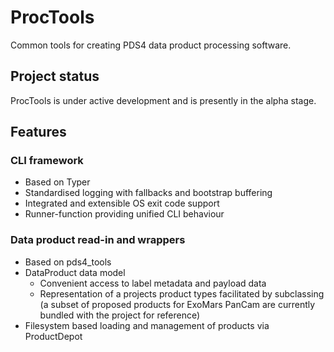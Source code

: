 # ProcTools
Common tools for creating PDS4 data product processing software.

## Project status
ProcTools is under active development and is presently in the alpha stage. 

## Features
### CLI framework
- Based on Typer
- Standardised logging with fallbacks and bootstrap buffering
- Integrated and extensible OS exit code support
- Runner-function providing unified CLI behaviour
### Data product read-in and wrappers
- Based on pds4_tools
- DataProduct data model
  - Convenient access to label metadata and payload data
  - Representation of a projects product types facilitated by subclassing (a subset of proposed products for ExoMars PanCam are currently bundled with the project for reference)
- Filesystem based loading and management of products via ProductDepot
